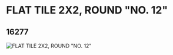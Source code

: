# FLAT TILE 2X2, ROUND "NO. 12"
## 16277
![FLAT TILE 2X2, ROUND "NO. 12"](https://lc-www-live-s.legocdn.com/media/bricks/5/2/6102561.jpg)